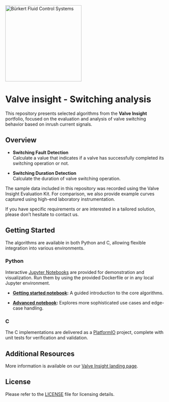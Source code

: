 <img src="images/logo.png" alt="Bürkert Fluid Control Systems" width="240">


# Valve insight - Switching analysis

This repository presents selected algorithms from the **Valve Insight** portfolio, focused on the evaluation and analysis of valve switching behavior based on inrush current signals.  

## Overview

- **Switching Fault Detection**  
  Calculate a value that indicates if a valve has successfully completed its switching operation or not.
  
- **Switching Duration Detection**  
  Calculate the duration of valve switching operation.

The sample data included in this repository was recorded using the Valve Insight Evaluation Kit. For comparison, we also provide example curves captured using high-end laboratory instrumentation.

If you have specific requirements or are interested in a tailored solution, please don’t hesitate to contact us.


## Getting Started

The algorithms are available in both Python and C, allowing flexible integration into various environments.  

### Python
Interactive [Jupyter Notebooks](https://jupyter.org) are provided for demonstration and visualization. Run them by using the provided Dockerfile or in any local Jupyter environment. 

- **[Getting started notebook](01%20-%20Switching%20analysis%20-%20Getting%20started.ipynb):** A guided introduction to the core algorithms. 

- **[Advanced notebook](02%20-%20Switching%20analysis%20-%20Advanced.ipynb):** Explores more sophisticated use cases and edge-case handling.


### C
The C implementations are delivered as a [PlatformIO](https://platformio.org) project, complete with unit tests for verification and validation.


## Additional Resources

More information is available on our [Valve Insight landing page](https://www.buerkert.de/de/landingpage/zuverlaessige-analysegeraete-durch-diagnose-mit-valveinsight).


## License

Please refer to the [LICENSE](LICENSE.md) file for licensing details.
